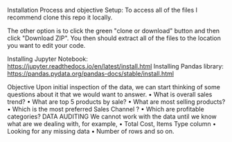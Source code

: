 Installation Process and objective
Setup:
To access all of the files I recommend clone this repo it locally.

The other option is to click the green "clone or download" button and then click "Download ZIP". You then should extract all of the files to the location you want to edit your code.

Installing Jupyter Notebook: https://jupyter.readthedocs.io/en/latest/install.html
Installing Pandas library: https://pandas.pydata.org/pandas-docs/stable/install.html

Objective
Upon initial inspection of the data, we can start thinking of some questions about it that we would want to answer.
•	What is overall sales trend?
•	What are top 5 products by sale?
•	What are most selling products?
•	Which is the most preferred  Sales Channel ?
•	Which are profitable categories?
DATA AUDITING
We cannot work with the data until we know what are we dealing with, for example,
•	Total Cost, Items Type column
•	Looking for any missing data
•	Number of rows and so on.
